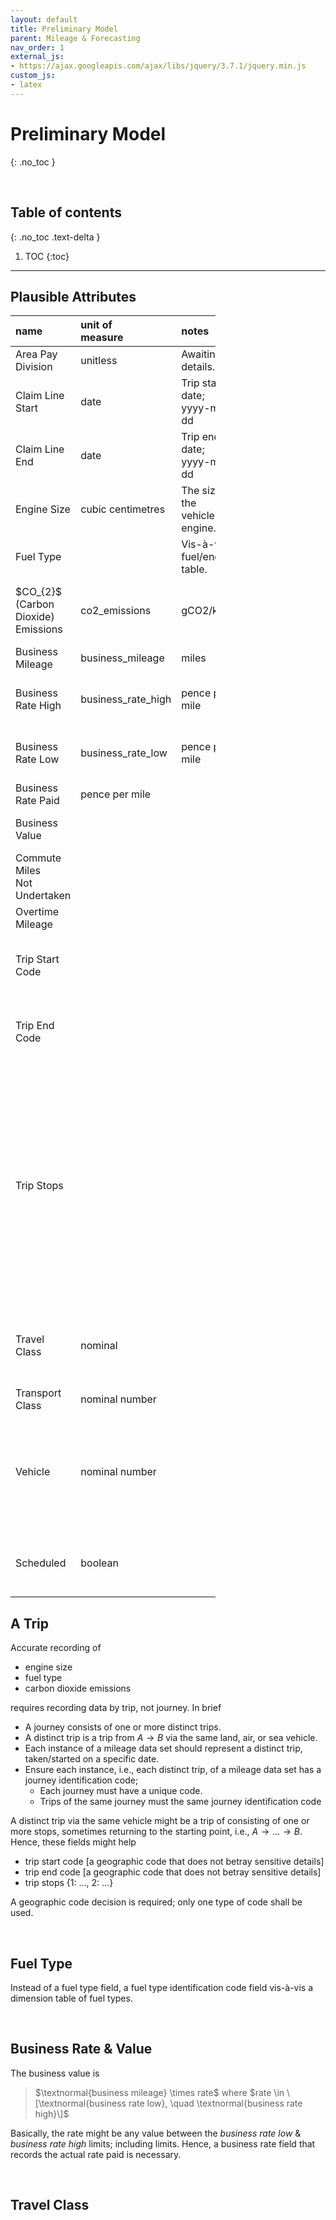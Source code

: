 ```yaml
---
layout: default
title: Preliminary Model
parent: Mileage & Forecasting
nav_order: 1
external_js:
- https://ajax.googleapis.com/ajax/libs/jquery/3.7.1/jquery.min.js
custom_js:
- latex
---
```


# Preliminary Model
{: .no_toc }

<br>

## Table of contents
{: .no_toc .text-delta }

1. TOC
{:toc}

---


## Plausible Attributes

<table style="width: 65%;">
    <colgroup>
        <col span="1" style="width: 7.5%;">
        <col span="1" style="width: 6.0%;">
        <col span="1" style="width: 36.5%;">
    </colgroup>
    <thead><tr style="text-align: left">
        <th>name</th><th>unit of<br>measure</th><th>notes</th></tr>
    </thead>
    <tr><td>Area Pay Division</td>
        <td>unitless</td>
        <td>Awaiting details.</td></tr>
    <tr><td>Claim Line Start</td>
        <td>date</td>
        <td>Trip start date; yyyy-mm-dd</td></tr>
    <tr><td>Claim Line End</td>
        <td>date</td>
        <td>Trip end date; yyyy-mm-dd</td></tr>
    <tr><td>Engine Size</td>
        <td>cubic centimetres</td>
        <td>The size of the vehicle's engine.</td></tr>
    <tr><td>Fuel Type</td>
        <td></td>
        <td>Vis-à-vis fuel/energy table.</td></tr>
    <tr><td>$CO_{2}$ (Carbon Dioxide) Emissions</td><td>co2_emissions</td><td>gCO2/km</td>
        <td>The unit of measure is grams of carbon dioxide per kilometre.</td></tr>
    <tr><td>Business Mileage</td><td>business_mileage</td><td>miles</td>
        <td>Miles travelled.</td></tr>
    <tr><td>Business Rate High</td><td>business_rate_high</td><td>pence per mile</td>
        <td>The upper boundary of the mileage rate.</td></tr>
    <tr><td>Business Rate Low</td><td>business_rate_low</td><td>pence per mile</td>
        <td>The lower boundary of the mileage rate.</td></tr>
    <tr><td>Business Rate Paid</td><td>pence per mile</td><td></td>
        <td>The rate paid.</td></tr>
    <tr><td>Business Value</td><td></td><td></td>
        <td>The amount paid; pound sterling.</td></tr>
    <tr><td>Commute Miles<br>Not Undertaken</td><td></td><td></td>
        <td>Unit of measure: miles.</td></tr>
    <tr><td>Overtime Mileage</td><td></td><td></td>
        <td>Awaiting Definition</td></tr>
    <tr><td>Trip Start Code</td><td></td><td></td>
        <td>A geographic code that does not betray sensitive details</td></tr>
    <tr><td>Trip End Code</td><td></td><td></td>
        <td>A geographic code that does not betray sensitive details</td></tr>
    <tr><td>Trip Stops</td><td></td><td></td>
        <td>Example: {1: $\ldots$, 2: $\ldots$, $\rightarrow$}, wherein the number denotes stop number, and each ellipsis is replaced with the geographic code of the stop.  This is quite important for trip network modelling & analysis $\ldots$</td></tr>
    <tr><td>Travel Class</td><td>nominal</td><td></td>
        <td>business travel, in-patient travel, out-patient travel, staff commute</td></tr>
    <tr><td>Transport Class</td><td>nominal number</td><td></td>
        <td>public, fleet, private, hired</td></tr>
    <tr><td>Vehicle</td><td>nominal number</td><td></td>
        <td>A nominal number representing the identification code of a vehicle type, from a vehicles table.</td></tr>
    <tr><td>Scheduled</td><td>boolean</td><td></td>
        <td>Was the trip via scheduled transport? Either yes or no; perhaps.</td></tr>
</table>



## A Trip

Accurate recording of

* engine size
* fuel type
* carbon dioxide emissions

requires recording data by trip, not journey.  In brief

* A journey consists of one or more distinct trips.
* A distinct trip is a trip from $A \rightarrow B$ via the same land, air, or sea vehicle.
* Each instance of a mileage data set should represent a distinct trip, taken/started on a specific date.
* Ensure each instance, i.e., each distinct trip, of a mileage data set has a journey identification code;
   * Each journey must have a unique code.
   * Trips of the same journey must the same journey identification code

A distinct trip via the same vehicle might be a trip of consisting of one or more stops, sometimes returning to the starting point, i.e., $A \rightarrow \ldots \rightarrow B$.  Hence, these fields might help

* trip start code [a geographic code that does not betray sensitive details]
* trip end code [a geographic code that does not betray sensitive details]
* trip stops {1: $\ldots$, 2: $\ldots$}

A geographic code decision is required; only one type of code shall be used.


<br>

## Fuel Type

Instead of a fuel type field, a fuel type identification code field vis-à-vis a dimension table of fuel types.


<br>

## Business Rate & Value

The business value is

> $\textnormal{business mileage} \times rate$ where $rate \in \[\textnormal{business rate low}, \quad \textnormal{business rate high}\]$

Basically, the rate might be any value between the *business rate low* & *business rate high* limits; including limits.  Hence, a business rate field that records the actual rate paid is necessary.

<br>

## Travel Class

<script src="{{ site.baseurl }}/graphs/js/travel_type.js" type="text/javascript">
</script>
<div id="container" style="height: 350px; width: 300px; margin: 0 auto"></div>

<br>

## Transport

A critical missing piece.

<br>
<br>

<br>
<br>


<script src="https://code.highcharts.com/highcharts.js"></script>
<script src="https://code.highcharts.com/modules/treemap.js"></script>
<script src="https://code.highcharts.com/modules/treegraph.js"></script>
<script src="https://code.highcharts.com/modules/exporting.js"></script>
<script src="https://code.highcharts.com/modules/accessibility.js"></script>
